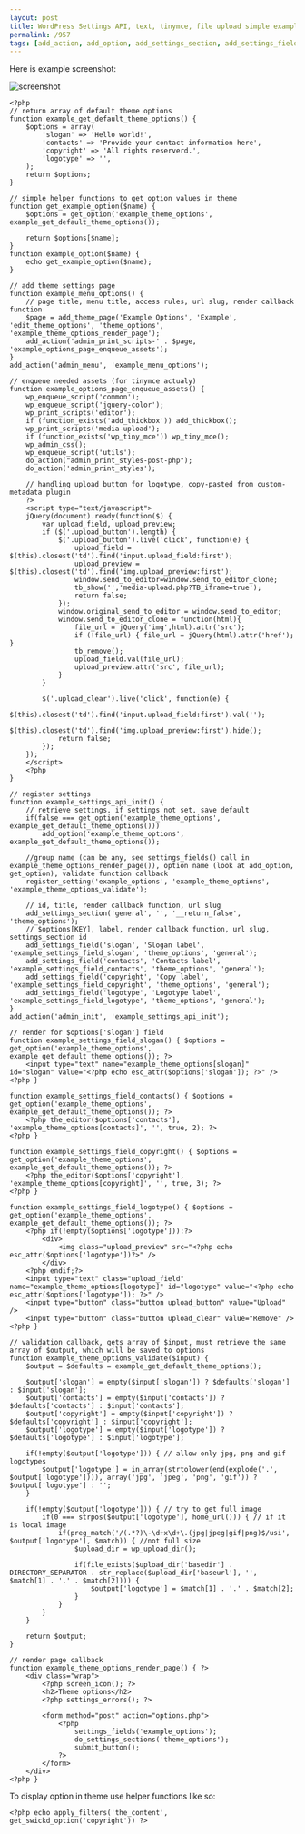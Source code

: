 ```yaml
---
layout: post
title: WordPress Settings API, text, tinymce, file upload simple example
permalink: /957
tags: [add_action, add_option, add_settings_section, add_settings_field, add_theme_page, admin_init, admin_menu, do_settings_sections, get_option, options, register_settings, settings, settings_fields, submit_button, wordpress]
---
```


Here is example screenshot:

![screenshot](http://mac-blog.org.ua/wp-content/uploads/example.png)

    <?php
    // return array of default theme options
    function example_get_default_theme_options() {
        $options = array(
            'slogan' => 'Hello world!',
            'contacts' => 'Provide your contact information here',
            'copyright' => 'All rights reserverd.',
            'logotype' => '',
        );
        return $options;
    }

    // simple helper functions to get option values in theme
    function get_example_option($name) {
        $options = get_option('example_theme_options', example_get_default_theme_options());

        return $options[$name];
    }
    function example_option($name) {
        echo get_example_option($name);
    }

    // add theme settings page
    function example_menu_options() {
        // page title, menu title, access rules, url slug, render callback function
        $page = add_theme_page('Example Options', 'Example', 'edit_theme_options', 'theme_options', 'example_theme_options_render_page');
        add_action('admin_print_scripts-' . $page, 'example_options_page_enqueue_assets');
    }
    add_action('admin_menu', 'example_menu_options');

    // enqueue needed assets (for tinymce actualy)
    function example_options_page_enqueue_assets() {
        wp_enqueue_script('common');
        wp_enqueue_script('jquery-color');
        wp_print_scripts('editor');
        if (function_exists('add_thickbox')) add_thickbox();
        wp_print_scripts('media-upload');
        if (function_exists('wp_tiny_mce')) wp_tiny_mce();
        wp_admin_css();
        wp_enqueue_script('utils');
        do_action("admin_print_styles-post-php");
        do_action('admin_print_styles');

        // handling upload_button for logotype, copy-pasted from custom-metadata plugin
        ?>
        <script type="text/javascript">
        jQuery(document).ready(function($) {
            var upload_field, upload_preview;
            if ($('.upload_button').length) {
                $('.upload_button').live('click', function(e) {
                    upload_field = $(this).closest('td').find('input.upload_field:first');
                    upload_preview = $(this).closest('td').find('img.upload_preview:first');
                    window.send_to_editor=window.send_to_editor_clone;
                    tb_show('','media-upload.php?TB_iframe=true');
                    return false;
                });
                window.original_send_to_editor = window.send_to_editor;
                window.send_to_editor_clone = function(html){
                    file_url = jQuery('img',html).attr('src');
                    if (!file_url) { file_url = jQuery(html).attr('href'); }
                    tb_remove();
                    upload_field.val(file_url);
                    upload_preview.attr('src', file_url);
                }
            }

            $('.upload_clear').live('click', function(e) {
                $(this).closest('td').find('input.upload_field:first').val('');
                $(this).closest('td').find('img.upload_preview:first').hide();
                return false;
            });
        });
        </script>
        <?php
    }

    // register settings
    function example_settings_api_init() {
        // retrieve settings, if settings not set, save default
        if(false === get_option('example_theme_options', example_get_default_theme_options()))
            add_option('example_theme_options', example_get_default_theme_options());

        //group name (can be any, see settings_fields() call in example_theme_options_render_page()), option name (look at add_option, get_option), validate function callback
        register_setting('example_options', 'example_theme_options', 'example_theme_options_validate');

        // id, title, render callback function, url slug
        add_settings_section('general', '', '__return_false', 'theme_options');
        // $options[KEY], label, render callback function, url slug, settings_section id
        add_settings_field('slogan', 'Slogan label', 'example_settings_field_slogan', 'theme_options', 'general');
        add_settings_field('contacts', 'Contacts label', 'example_settings_field_contacts', 'theme_options', 'general');
        add_settings_field('copyright', 'Copy label', 'example_settings_field_copyright', 'theme_options', 'general');
        add_settings_field('logotype', 'Logotype label', 'example_settings_field_logotype', 'theme_options', 'general');
    }
    add_action('admin_init', 'example_settings_api_init');

    // render for $options['slogan'] field
    function example_settings_field_slogan() { $options = get_option('example_theme_options', example_get_default_theme_options()); ?>
        <input type="text" name="example_theme_options[slogan]" id="slogan" value="<?php echo esc_attr($options['slogan']); ?>" />
    <?php }

    function example_settings_field_contacts() { $options = get_option('example_theme_options', example_get_default_theme_options()); ?>
        <?php the_editor($options['contacts'], 'example_theme_options[contacts]', '', true, 2); ?>
    <?php }

    function example_settings_field_copyright() { $options = get_option('example_theme_options', example_get_default_theme_options()); ?>
        <?php the_editor($options['copyright'], 'example_theme_options[copyright]', '', true, 3); ?>
    <?php }

    function example_settings_field_logotype() { $options = get_option('example_theme_options', example_get_default_theme_options()); ?>
        <?php if(!empty($options['logotype'])):?>
            <div>
                <img class="upload_preview" src="<?php echo esc_attr($options['logotype'])?>" />
            </div>
        <?php endif;?>
        <input type="text" class="upload_field" name="example_theme_options[logotype]" id="logotype" value="<?php echo esc_attr($options['logotype']); ?>" />
        <input type="button" class="button upload_button" value="Upload" />
        <input type="button" class="button upload_clear" value="Remove" />
    <?php }

    // validation callback, gets array of $input, must retrieve the same array of $output, which will be saved to options
    function example_theme_options_validate($input) {
        $output = $defaults = example_get_default_theme_options();

        $output['slogan'] = empty($input['slogan']) ? $defaults['slogan'] : $input['slogan'];
        $output['contacts'] = empty($input['contacts']) ? $defaults['contacts'] : $input['contacts'];
        $output['copyright'] = empty($input['copyright']) ? $defaults['copyright'] : $input['copyright'];
        $output['logotype'] = empty($input['logotype']) ? $defaults['logotype'] : $input['logotype'];

        if(!empty($output['logotype'])) { // allow only jpg, png and gif logotypes
            $output['logotype'] = in_array(strtolower(end(explode('.', $output['logotype']))), array('jpg', 'jpeg', 'png', 'gif')) ? $output['logotype'] : '';
        }

        if(!empty($output['logotype'])) { // try to get full image
            if(0 === strpos($output['logotype'], home_url())) { // if it is local image
                if(preg_match('/(.*?)\-\d+x\d+\.(jpg|jpeg|gif|png)$/usi', $output['logotype'], $match)) { //not full size
                    $upload_dir = wp_upload_dir();

                    if(file_exists($upload_dir['basedir'] . DIRECTORY_SEPARATOR . str_replace($upload_dir['baseurl'], '', $match[1] . '.' . $match[2]))) {
                        $output['logotype'] = $match[1] . '.' . $match[2];
                    }
                }
            }
        }

        return $output;
    }

    // render page callback
    function example_theme_options_render_page() { ?>
        <div class="wrap">
            <?php screen_icon(); ?>
            <h2>Theme options</h2>
            <?php settings_errors(); ?>

            <form method="post" action="options.php">
                <?php
                    settings_fields('example_options');
                    do_settings_sections('theme_options');
                    submit_button();
                ?>
            </form>
        </div>
    <?php }

To display option in theme use helper functions like so:

    <?php echo apply_filters('the_content', get_swickd_option('copyright')) ?>
